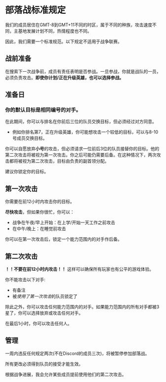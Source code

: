 # 部落战标准规定
我们的成员居住在GMT-8到GMT+11不同的时区，属于不同的种族，攻击速度不同，主基地发展计划不同，热情程度也不同。

因此，我们需要一个标准规范。以下规定不适用于战争联赛。

## 战前准备
在搜索下一次战争前，成员有责任表明是否参战。一旦参战，你就是战队的一员，必须负责攻击。**即使你计划/正在升级英雄，也可以选择参战。**

## 准备日
### 你的默认目标是相同编号的对手。
在此期间，你可以与排名在你前后三位的队员交换目标，但必须经过对方同意。
* 例如你排名第7，正在升级英雄，你可能想攻击一个较低的目标，可以与8-10号成员交换目标。

你可以自愿放弃**小号**的攻击，但必须请求一位前后3位的队员接替你的目标。他的第二次攻击将被视为第一次攻击。你之后可能仍需要后备。在这种情况下，两次攻击都将被视为第二次攻击，目标由负责的副首领分配。

建议你锁定你的目标。

## 第一次攻击
你需要在前12小时内攻击你的目标。

**尽快攻击**，但如果你很忙，你可以：
* 战争在午夜/早上开始：在上学/开始一天工作之前攻击
* 在中午/晚上：在睡觉前攻击

你可以在第一次攻击后，锁定一个能力范围内的对手作后备。

## 第二次攻击
**！！不要在前12小时内攻击！！** 这样可以确保所有玩家也有公平的游戏体验。

你不能攻击以下对手:
* 有备注
* 被*使用了第一次攻击*的队员锁定了

除此之外，你可以攻击任何能力范围内的对手。如果能力范围内的所有对手都被3星了，你可以选择放弃或攻击任何对手。

在最后1小时，你可以攻击任何人。

## 管理
一周内违反任何规定两次(不在Discord的成员三次)，将被暂停参加部落战。

所有更改必须得到队员的接受才能生效。

根据战争进展，我会允许某些成员提前使用他们的第二次攻击。